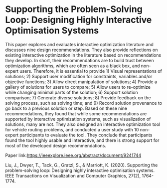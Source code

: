 Supporting the Problem-Solving Loop: Designing Highly Interactive Optimisation Systems
===
This paper explores and evaluates interactive optimization literature and discusses nine design recommendations. 
They also provide reflections on existing interactive optimization in the literature based on recommendations they develop.
In short, their recommendations are to build trust between optimization algorithms, which are often seen as a black box, and non-expert users.
Therefore, it is essential to provide 1) Visual representations of solutions; 2) Support user modification for constraints, variables and/or objective functions; 3) Allow direct manipulation of solutions; 4) Provide a gallery of solutions for users to compare; 5) Allow users to re-optimize while changing minimal parts of the solution; 6) Support solution comparison; 7) Generate diverse solutions; 8) Provide feedback on the solving process, such as solving time; and 9) Record solution provenance to go back to a previous solution or step.
Based on these nine recommendations, they found that while some recommendations are supported by interactive optimization systems, such as visualization of solutions, many are not.
They also designed an interactive optimization tool for vehicle routing problems, and conducted a user study with 10 non-expert participants to evaluate the tool.
They conclude that participants found the tool highly usable and interactive, and there is strong support for most of the developed design recommendations.

Paper link:https://ieeexplore.ieee.org/abstract/document/9241744

Liu, J., Dwyer, T., Tack, G., Gratzl, S., & Marriott, K. (2020). Supporting the problem-solving loop: Designing highly interactive optimisation systems. IEEE Transactions on Visualization and Computer Graphics, 27(2), 1764-1774.
